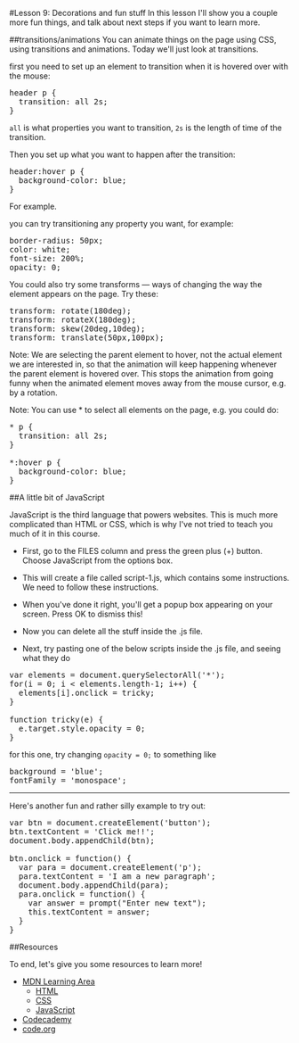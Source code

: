 #Lesson 9: Decorations and fun stuff
In this lesson I'll show you a couple more fun things, and talk about next steps if you want to learn more.

##transitions/animations
You can animate things on the page using CSS, using transitions and animations. Today we'll just look at transitions.

first you need to set up an element to transition when it is hovered over with the mouse:

<pre>header p {
  transition: all 2s;
}</pre>

<code>all</code> is what properties you want to transition, <code>2s</code> is the length of time of the transition.

Then you set up what you want to happen after the transition:

<pre>header:hover p {
  background-color: blue;
}</pre>

For example.

you can try transitioning any property you want, for example:

<pre>border-radius: 50px; 
color: white;
font-size: 200%;
opacity: 0;</pre>

You could also try some transforms — ways of changing the way the element appears on the page. Try these:

<pre>transform: rotate(180deg);
transform: rotateX(180deg);
transform: skew(20deg,10deg);
transform: translate(50px,100px);</pre>

Note: We are selecting the parent element to hover, not the actual element we are interested in, so that the animation will keep happening whenever the parent element is hovered over. This stops the animation from going funny when the animated element moves away from the mouse cursor, e.g. by a rotation.

Note: You can use * to select all elements on the page, e.g. you could do:

<pre>* p {
  transition: all 2s;
}

*:hover p {
  background-color: blue;
}</pre>

##A little bit of JavaScript

JavaScript is the third language that powers websites. This is much more complicated than HTML or CSS, which is why I've not tried to teach you much of it in this course.

* First, go to the FILES column and press the green plus (+) button. Choose JavaScript from the options box.

* This will create a file called script-1.js, which contains some instructions. We need to follow these instructions.

* When you've done it right, you'll get a popup box appearing on your screen. Press OK to dismiss this!

* Now you can delete all the stuff inside the .js file.

* Next, try pasting one of the below scripts inside the .js file, and seeing what they do

<pre>var elements = document.querySelectorAll('*');
for(i = 0; i < elements.length-1; i++) {
  elements[i].onclick = tricky;
}

function tricky(e) {
  e.target.style.opacity = 0;
}</pre>

for this one, try changing <code>opacity = 0;</code> to something like

<pre>background = 'blue';
fontFamily = 'monospace';</pre>

<hr>

<p>Here's another fun and rather silly example to try out:</p>

<pre>var btn = document.createElement('button');
btn.textContent = 'Click me!!';
document.body.appendChild(btn);

btn.onclick = function() {
  var para = document.createElement('p');
  para.textContent = 'I am a new paragraph';
  document.body.appendChild(para);
  para.onclick = function() {
    var answer = prompt("Enter new text");
    this.textContent = answer;
  }
}</pre>


##Resources

To end, let's give you some resources to learn more!

* [MDN Learning Area](https://developer.mozilla.org/en-US/Learn)
	* [HTML](https://developer.mozilla.org/en-US/Learn/HTML)
	* [CSS](https://developer.mozilla.org/en-US/Learn/CSS)
	* [JavaScript](https://developer.mozilla.org/en-US/Learn/JavaScript)
* [Codecademy](https://www.codecademy.com/)
* [code.org](https://code.org/)
	




